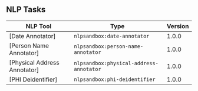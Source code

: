 ## NLP Tasks

NLP Tool                     | Type                                    | Version
-----------------------------|-----------------------------------------|---
[Date Annotator]             | `nlpsandbox:date-annotator`             | 1.0.0
[Person Name Annotator]      | `nlpsandbox:person-name-annotator`      | 1.0.0
[Physical Address Annotator] | `nlpsandbox:physical-address-annotator` | 1.0.0
[PHI Deidentifier]           | `nlpsandbox:phi-deidentifier`           | 1.0.0



<!-- Links -->

